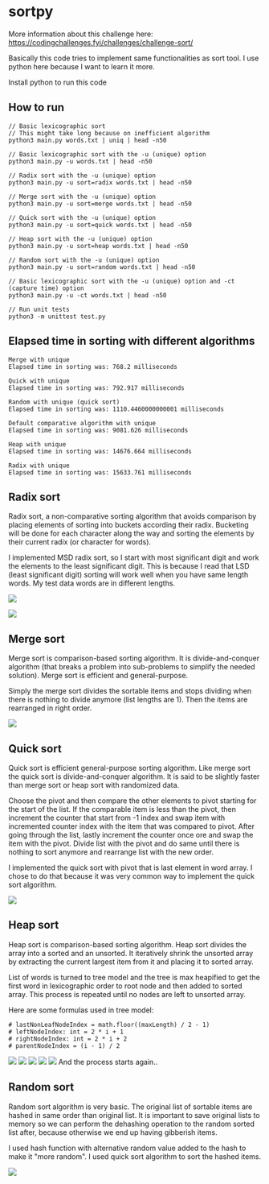 # sortpy

More information about this challenge here:
https://codingchallenges.fyi/challenges/challenge-sort/

Basically this code tries to implement same functionalities as sort tool. I use python here because I want to learn it more.

Install python to run this code

## How to run

```
// Basic lexicographic sort
// This might take long because on inefficient algorithm
python3 main.py words.txt | uniq | head -n50

// Basic lexicographic sort with the -u (unique) option
python3 main.py -u words.txt | head -n50

// Radix sort with the -u (unique) option
python3 main.py -u sort=radix words.txt | head -n50

// Merge sort with the -u (unique) option
python3 main.py -u sort=merge words.txt | head -n50

// Quick sort with the -u (unique) option
python3 main.py -u sort=quick words.txt | head -n50

// Heap sort with the -u (unique) option
python3 main.py -u sort=heap words.txt | head -n50

// Random sort with the -u (unique) option
python3 main.py -u sort=random words.txt | head -n50

// Basic lexicographic sort with the -u (unique) option and -ct (capture time) option
python3 main.py -u -ct words.txt | head -n50

// Run unit tests
python3 -m unittest test.py
```

## Elapsed time in sorting with different algorithms

```
Merge with unique
Elapsed time in sorting was: 768.2 milliseconds

Quick with unique
Elapsed time in sorting was: 792.917 milliseconds

Random with unique (quick sort)
Elapsed time in sorting was: 1110.4460000000001 milliseconds

Default comparative algorithm with unique
Elapsed time in sorting was: 9081.626 milliseconds

Heap with unique
Elapsed time in sorting was: 14676.664 milliseconds

Radix with unique
Elapsed time in sorting was: 15633.761 milliseconds
```

## Radix sort

Radix sort, a non-comparative sorting algorithm that avoids comparison by placing elements of sorting into buckets according their radix.
Bucketing will be done for each character along the way and sorting the elements by their current radix (or character for words).

I implemented MSD radix sort, so I start with most significant digit and work the elements to the least significant digit. This is because I read that LSD (least significant digit) sorting will work well when you have same length words. My test data words are in different lengths.

![](./images/radix-msd.png)

![](./images/radix-msd-final.png)

## Merge sort

Merge sort is comparison-based sorting algorithm. It is divide-and-conquer algorithm (that breaks a problem into sub-problems to simplify the needed solution). Merge sort is efficient and general-purpose.

Simply the merge sort divides the sortable items and stops dividing when there is nothing to divide anymore (list lengths are 1). Then the items are rearranged in right order.

![](./images/mergesort.png)

## Quick sort

Quick sort is efficient general-purpose sorting algorithm. Like merge sort the quick sort is divide-and-conquer algorithm. It is said to be slightly faster than merge sort or heap sort with randomized data.

Choose the pivot and then compare the other elements to pivot starting for the start of the list. If the comparable item is less than the pivot, then increment the counter that start from -1 index and swap item with incremented counter index with the item that was compared to pivot. After going through the list, lastly increment the counter once ore and swap the item with the pivot. Divide list with the pivot and do same until there is nothing to sort anymore and rearrange list with the new order.

I implemented the quick sort with pivot that is last element in word array. I chose to do that because it was very common way to implement the quick sort algorithm.

![](./images/quicksort.png)

## Heap sort

Heap sort is comparison-based sorting algorithm. Heap sort divides the array into a sorted and an unsorted. It iteratively shrink the unsorted array by extracting the current largest item from it and placing it to sorted array.

List of words is turned to tree model and the tree is max heapified to get the first word in lexicographic order to root node and then added to sorted array. This process is repeated until no nodes are left to unsorted array.

Here are some formulas used in tree model:

```
# lastNonLeafNodeIndex = math.floor((maxLength) / 2 - 1)
# leftNodeIndex: int = 2 * i + 1
# rightNodeIndex: int = 2 * i + 2
# parentNodeIndex = (i - 1) / 2
```

![](./images/heap1.png)
![](./images/heap2.png)
![](./images/heap3.png)
![](./images/heap4.png)
![](./images/heap5.png)
And the process starts again..

## Random sort

Random sort algorithm is very basic. The original list of sortable items are hashed in same order than original list. It is important to save original lists to memory so we can perform the dehashing operation to the random sorted list after, because otherwise we end up having gibberish items.

I used hash function with alternative random value added to the hash to make it "more random". I used quick sort algorithm to sort the hashed items.

![](./images/random.png)